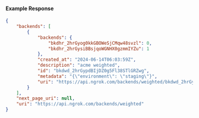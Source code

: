 <!-- Code generated for API Clients. DO NOT EDIT. -->

#### Example Response

```json
{
	"backends": [
		{
			"backends": {
				"bkdhr_2hrGyog0kkGBOWeSjCMqw48svzl": 0,
				"bkdhr_2hrGysiBBsjqoWGNHX0gzmmIYZu": 1
			},
			"created_at": "2024-06-14T06:03:59Z",
			"description": "acme weighted",
			"id": "bkdwd_2hrGypdBIjDZ0g5Fl38STlGRZwg",
			"metadata": "{\"environment\": \"staging\"}",
			"uri": "https://api.ngrok.com/backends/weighted/bkdwd_2hrGypdBIjDZ0g5Fl38STlGRZwg"
		}
	],
	"next_page_uri": null,
	"uri": "https://api.ngrok.com/backends/weighted"
}
```
